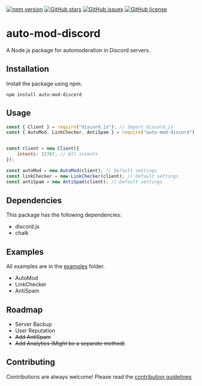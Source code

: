[![npm version](https://badge.fury.io/js/auto-mod-discord.svg)](https://badge.fury.io/js/auto-mod-discord)
[![GitHub stars](https://img.shields.io/github/stars/LabsStar/auto-mod-discord)](https://github.com/LabsStar/auto-mod-discord)
[![GitHub issues](https://img.shields.io/github/issues/LabsStar/auto-mod-discord)](https://github.com/LabsStar/auto-mod-discord/issues)
[![GitHub license](https://img.shields.io/github/license/LabsStar/auto-mod-discord)](https://github.com/LabsStar/auto-mod-discord/blob/main/LICENSE)

# auto-mod-discord

A Node.js package for automoderation in Discord servers.

## Installation

Install the package using npm:

```shell
npm install auto-mod-discord
```

## Usage

```javascript
const { Client } = require("discord.js"); // Import discord.js
const { AutoMod, LinkChecker, AntiSpam } = require("auto-mod-discord"); // Import the package


const client = new Client({
    intents: 32767, // All intents
});

const autoMod = new AutoMod(client); // Default settings
const linkChecker = new LinkChecker(client); // Default settings
const antiSpam = new AntiSpam(client); // Default settings
```

## Dependencies

This package has the following dependencies:

- discord.js
- chalk


## Examples

All examples are in the [examples](https://github.com/LabsStar/auto-mod-discord/tree/main/examples) folder.

- AutoMod
- LinkChecker
- AntiSpam

## Roadmap

- Server Backup
- User Reputation
- ~~Add AntiSpam~~
- ~~Add Analytics (Might be a separate method)~~

## Contributing

Contributions are always welcome! Please read the [contribution guidelines](https://www.hyperstar.cloud/contributing)